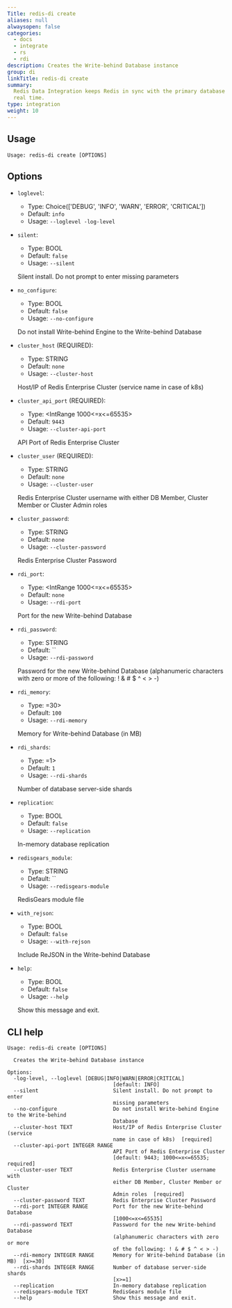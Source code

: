 ```yaml
---
Title: redis-di create
aliases: null
alwaysopen: false
categories:
  - docs
  - integrate
  - rs
  - rdi
description: Creates the Write-behind Database instance
group: di
linkTitle: redis-di create
summary:
  Redis Data Integration keeps Redis in sync with the primary database in near
  real time.
type: integration
weight: 10
---
```


## Usage

```
Usage: redis-di create [OPTIONS]
```

## Options

- `loglevel`:

  - Type: Choice(['DEBUG', 'INFO', 'WARN', 'ERROR', 'CRITICAL'])
  - Default: `info`
  - Usage: `--loglevel
-log-level`

- `silent`:

  - Type: BOOL
  - Default: `false`
  - Usage: `--silent`

  Silent install. Do not prompt to enter missing parameters

- `no_configure`:

  - Type: BOOL
  - Default: `false`
  - Usage: `--no-configure`

  Do not install Write-behind Engine to the Write-behind Database

- `cluster_host` (REQUIRED):

  - Type: STRING
  - Default: `none`
  - Usage: `--cluster-host`

  Host/IP of Redis Enterprise Cluster (service name in case of k8s)

- `cluster_api_port` (REQUIRED):

  - Type: <IntRange 1000<=x<=65535>
  - Default: `9443`
  - Usage: `--cluster-api-port`

  API Port of Redis Enterprise Cluster

- `cluster_user` (REQUIRED):

  - Type: STRING
  - Default: `none`
  - Usage: `--cluster-user`

  Redis Enterprise Cluster username with either DB Member, Cluster Member or Cluster Admin roles

- `cluster_password`:

  - Type: STRING
  - Default: `none`
  - Usage: `--cluster-password`

  Redis Enterprise Cluster Password

- `rdi_port`:

  - Type: <IntRange 1000<=x<=65535>
  - Default: `none`
  - Usage: `--rdi-port`

  Port for the new Write-behind Database

- `rdi_password`:

  - Type: STRING
  - Default: ``
  - Usage: `--rdi-password`

  Password for the new Write-behind Database (alphanumeric characters with zero or more of the following: ! & # $ ^ < > -)

- `rdi_memory`:

  - Type: <IntRange x>=30>
  - Default: `100`
  - Usage: `--rdi-memory`

  Memory for Write-behind Database (in MB)

- `rdi_shards`:

  - Type: <IntRange x>=1>
  - Default: `1`
  - Usage: `--rdi-shards`

  Number of database server-side shards

- `replication`:

  - Type: BOOL
  - Default: `false`
  - Usage: `--replication`

  In-memory database replication

- `redisgears_module`:

  - Type: STRING
  - Default: ``
  - Usage: `--redisgears-module`

  RedisGears module file

- `with_rejson`:

  - Type: BOOL
  - Default: `false`
  - Usage: `--with-rejson`

  Include ReJSON in the Write-behind Database

- `help`:

  - Type: BOOL
  - Default: `false`
  - Usage: `--help`

  Show this message and exit.

## CLI help

```
Usage: redis-di create [OPTIONS]

  Creates the Write-behind Database instance

Options:
  -log-level, --loglevel [DEBUG|INFO|WARN|ERROR|CRITICAL]
                                  [default: INFO]
  --silent                        Silent install. Do not prompt to enter
                                  missing parameters
  --no-configure                  Do not install Write-behind Engine to the Write-behind
                                  Database
  --cluster-host TEXT             Host/IP of Redis Enterprise Cluster (service
                                  name in case of k8s)  [required]
  --cluster-api-port INTEGER RANGE
                                  API Port of Redis Enterprise Cluster
                                  [default: 9443; 1000<=x<=65535; required]
  --cluster-user TEXT             Redis Enterprise Cluster username with
                                  either DB Member, Cluster Member or Cluster
                                  Admin roles  [required]
  --cluster-password TEXT         Redis Enterprise Cluster Password
  --rdi-port INTEGER RANGE        Port for the new Write-behind Database
                                  [1000<=x<=65535]
  --rdi-password TEXT             Password for the new Write-behind Database
                                  (alphanumeric characters with zero or more
                                  of the following: ! & # $ ^ < > -)
  --rdi-memory INTEGER RANGE      Memory for Write-behind Database (in MB)  [x>=30]
  --rdi-shards INTEGER RANGE      Number of database server-side shards
                                  [x>=1]
  --replication                   In-memory database replication
  --redisgears-module TEXT        RedisGears module file
  --help                          Show this message and exit.
```
